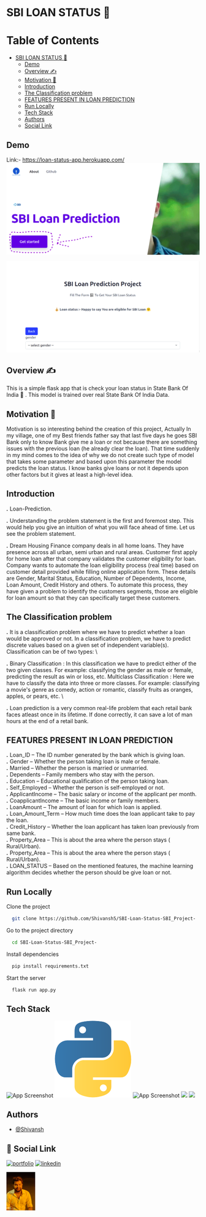 
# SBI LOAN STATUS 🏦

Table of Contents
=================

* [SBI LOAN STATUS <g-emoji class="g-emoji" alias="bank" fallback-src="https://github.githubassets.com/images/icons/emoji/unicode/1f3e6.png">🏦</g-emoji>](#sbi-loan-status-)
   * [Demo](#demo)
   * [Overview <g-emoji class="g-emoji" alias="writing_hand" fallback-src="https://github.githubassets.com/images/icons/emoji/unicode/270d.png">✍️</g-emoji>](#overview-️)
   * [Motivation <g-emoji class="g-emoji" alias="muscle" fallback-src="https://github.githubassets.com/images/icons/emoji/unicode/1f4aa.png">💪</g-emoji>](#motivation-)
   * [Introduction](#introduction)
   * [The Classification problem](#the-classification-problem)
   * [FEATURES PRESENT IN LOAN PREDICTION](#features-present-in-loan-prediction)
   * [Run Locally](#run-locally)
   * [Tech Stack](#tech-stack)
   * [Authors](#authors)
   * [Social Link](#-social-link)


## Demo
Link:- https://loan-status-app.herokuapp.com/
![App Screenshot](https://github.com/Shivansh5/my-image/blob/main/Screenshot%20from%202021-11-21%2023-22-22.png?raw=true)

![App Screenshot](https://github.com/Shivansh5/my-image/blob/main/Screenshot%20from%202021-11-21%2023-24-19.png?raw=true)

## Overview ✍️
This is a simple flask app that is check your loan status in State Bank Of India 🏦 . 
This model is trained over real State Bank Of India Data.


## Motivation 💪
Motivation is so interesting behind the creation of this project, Actually In my village, one of my Best friends father say that last five days he goes SBI Bank only to know Bank give me a loan or not because there are something issues with the previous loan (he already clear the loan). That time suddenly in my mind comes to the idea of why we do not create such type of model that takes some parameter and based upon this parameter the model predicts the loan status. I know banks give loans or not it depends upon other factors but it gives at least a high-level idea.
## Introduction
***.*** Loan-Prediction. 

***.*** Understanding the problem statement is the first and foremost step. This
would help you give an intuition of what you will face ahead of time. Let
us see the problem statement.

***.*** Dream Housing Finance company deals in all home loans. They have
presence across all urban, semi urban and rural areas. Customer first
apply for home loan after that company validates the customer eligibility
for loan. Company wants to automate the loan eligibility process (real
time) based on customer detail provided while filling online application
form. These details are Gender, Marital Status, Education, Number of
Dependents, Income, Loan Amount, Credit History and others. To
automate this process, they have given a problem to identify the
customers segments, those are eligible for loan amount so that they can
specifically target these customers.

## The Classification problem
***.*** It is a classification problem where we have to predict whether a loan
would be approved or not. In a classification problem, we have to
predict discrete values based on a given set of independent
variable(s). Classification can be of two types: \

***.*** Binary Classification : In this classification we have to predict either of
the two given classes. For example: classifying the gender as male or
female, predicting the result as win or loss, etc. Multiclass
Classification : Here we have to classify the data into three or more
classes. For example: classifying a movie's genre as comedy, action or
romantic, classify fruits as oranges, apples, or pears, etc. \

***.*** Loan prediction is a very common real-life problem that each retail
bank faces atleast once in its lifetime. If done correctly, it can save a
lot of man hours at the end of a retail bank.
## FEATURES PRESENT IN LOAN PREDICTION
***.*** Loan_ID – The ID number generated by the bank which is giving loan. \
***.*** Gender – Whether the person taking loan is male or female. \
***.*** Married – Whether the person is married or unmarried. \
***.*** Dependents – Family members who stay with the person. \
***.*** Education – Educational qualification of the person taking loan. \
***.*** Self_Employed – Whether the person is self-employed or not. \
***.*** ApplicantIncome – The basic salary or income of the applicant per month. \
***.*** CoapplicantIncome – The basic income or family members. \
***.*** LoanAmount – The amount of loan for which loan is applied. \
***.*** Loan_Amount_Term – How much time does the loan applicant take to pay the loan. \
***.*** Credit_History – Whether the loan applicant has taken loan previously from same bank.\
***.*** Property_Area – This is about the area where the person stays ( Rural/Urban).\
***.*** Property_Area – This is about the area where the person stays ( Rural/Urban).\
***.*** LOAN_STATUS – Based on the mentioned features, the machine learning
algorithm decides whether the person should be give loan or not.


## Run Locally

Clone the project

```bash
  git clone https://github.com/Shivansh5/SBI-Loan-Status-SBI_Project-
```

Go to the project directory

```bash
  cd SBI-Loan-Status-SBI_Project-
```

Install dependencies

```bash
  pip install requirements.txt
```

Start the server

```bash
  flask run app.py
```


## Tech Stack

![App Screenshot](https://camo.githubusercontent.com/3638770a498aa8a62be0fb35f9217dbc78a50d739e1f6cdc64ef88def23aa1ec/68747470733a2f2f666c61736b2e70616c6c65747370726f6a656374732e636f6d2f656e2f312e312e782f5f696d616765732f666c61736b2d6c6f676f2e706e67)
![App Screenshot](https://raw.githubusercontent.com/docker-library/docs/01c12653951b2fe592c1f93a13b4e289ada0e3a1/python/logo.png)
![App Screenshot](https://camo.githubusercontent.com/a36ba2ddbad5deb001d427c5875162c4622af3cb0fa0f093f3504a4d4feaf274/68747470733a2f2f6e756d626572312e636f2e7a612f77702d636f6e74656e742f75706c6f6164732f323031372f31302f67756e69636f726e5f6c6f676f2d3330307838352e706e67)
<img src="https://cdn.freebiesupply.com/logos/thumbs/2x/heroku-1-logo.png"  height=150  weight=150/>
<img src="https://upload.wikimedia.org/wikipedia/commons/thumb/0/05/Scikit_learn_logo_small.svg/1200px-Scikit_learn_logo_small.svg.png" height=150  weight=150/>





## Authors

- [@Shivansh](https://www.linkedin.com/in/shivansh5/)

## 🔗 Social Link
[![portfolio](https://img.shields.io/badge/my_portfolio-000?style=for-the-badge&logo=ko-fi&logoColor=white)](https://sites.google.com/view/shivansh5)
[![linkedin](https://img.shields.io/badge/linkedin-0A66C2?style=for-the-badge&logo=linkedin&logoColor=white)](https://www.linkedin.com/in/shivansh5/)

<img src="https://github.com/Shivansh5/my-image/blob/main/IMG_20211024_192509_1.jpg?raw=true" height=100 weight=100/>
